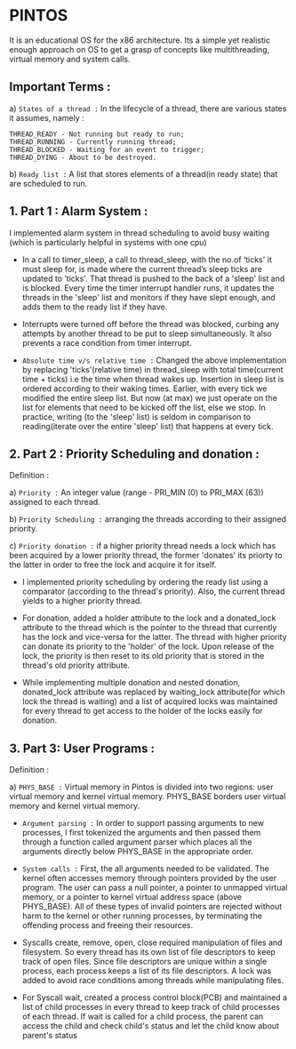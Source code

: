 # PINTOS 
It is an educational OS for the x86 architecture. Its a simple yet realistic enough approach on OS to get a grasp of concepts like multithreading, virtual memory and system calls. 

## Important Terms :

a) `States of a thread :` In the lifecycle of a thread, there are various states it assumes, namely : 

    THREAD_READY - Not running but ready to run; 
    THREAD_RUNNING - Currently running thread; 
    THREAD_BLOCKED - Waiting for an event to trigger; 
    THREAD_DYING - About to be destroyed.

b) `Ready list :` A list that stores elements of a thread(in ready state) that are scheduled to run.

## 1. Part 1 : Alarm System : 
I implemented alarm system in thread scheduling to avoid busy waiting (which is particularly helpful in systems with one cpu)

* In a call to timer_sleep, a call to thread_sleep, with the no.of ‘ticks' it must sleep for, is made where the current thread’s sleep ticks are updated to ’ticks'. That thread is pushed to the back of a 'sleep' list and is blocked. Every time the timer interrupt handler runs, it updates the threads in the 'sleep' list and monitors if they have slept enough, and adds them to the ready list if they have. 

* Interrupts were turned off before the thread was blocked, curbing any attempts by another thread to be put to sleep simultaneously. It also prevents a race condition from timer interrupt.
     
* `Absolute time v/s relative time :` Changed the above implementation by replacing 'ticks'(relative time) in thread_sleep with total time(current time + ticks) i.e the time when thread wakes up. Insertion in sleep list is ordered according to their waking times. Earlier, with every tick we modified the entire sleep list. But now (at max) we just operate on the list for elements that need to be kicked off the list, else we stop. In practice, writing (to the 'sleep' list) is seldom in comparison to reading(iterate over the entire 'sleep' list) that happens at every tick. 
     
## 2. Part 2 : Priority Scheduling and donation : 
Definition :

a) `Priority :` An integer value (range - PRI_MIN (0) to PRI_MAX (63)) assigned to each thread.

b) `Priority Scheduling :` arranging the threads according to their assigned priority.

c) `Priority donation :` if a higher priority thread needs a lock which has been acquired by a lower priority thread, the former 'donates' its priorty to the latter in order to free the lock and acquire it for itself. 

* I implemented priority scheduling by ordering the ready list using a comparator (according to the thread's priority). Also, the current thread yields to a higher priority thread. 
    
* For donation, added a holder attribute to the lock and a donated_lock attribute to the thread which is the pointer to the thread that currently has the lock and vice-versa for the latter. The thread with higher priority can donate its priority to the 'holder' of the lock. Upon release of the lock, the priority is then reset to its old priority that is stored in the thread's old priority attribute.
    
* While implementing multiple donation and nested donation, donated_lock attribute was replaced by waiting_lock attribute(for which lock the thread is waiting) and a list of acquired locks was maintained for every thread to get access to the holder of the locks easily for donation.
    
## 3. Part 3: User Programs :
Definition :
        
a) `PHYS_BASE :` Virtual memory in Pintos is divided into two regions: user virtual memory and kernel virtual memory. PHYS_BASE borders user virtual memory and kernel virtual memory.

* `Argument parsing :` In order to support passing arguments to new processes, I first tokenized the arguments and then passed them through a function called argument parser which places all the arguments directly below PHYS_BASE in the appropriate order.
    
* `System calls :` First, the all arguments needed to be validated. The kernel often accesses memory through pointers provided by the user program. The user can pass a null pointer, a pointer to unmapped virtual memory, or a pointer to kernel virtual address space (above PHYS_BASE). All of these types of invalid pointers are rejected without harm to the kernel or other running processes, by terminating the offending process and freeing their resources.
    
* Syscalls create, remove, open, close required manipulation of files and filesystem. So every thread has its own list of file descriptors to keep track of open files. Since file descriptors are unique within a single process, each process keeps a list of its file descriptors. A lock was added to avoid race conditions among threads while manipulating files.
    
* For Syscall wait, created a process control block(PCB) and maintained a list of child processes in every thread to keep track of child processes of each thread. If wait is called for a child process, the parent can access the child and check child's status and let the child know about parent's status
    
    
    
